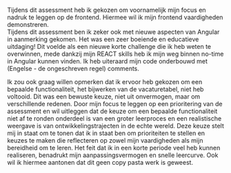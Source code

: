 Tijdens dit assessment heb ik gekozen om voornamelijk mijn focus en nadruk te leggen op de frontend. Hiermee wil ik mijn frontend vaardigheden demonstreren.  
Tijdens dit assessment ben ik zeker ook met nieuwe aspecten van Angular in aanmerking gekomen. Het was een zeer boeiende en educatieve uitdaging! 
Dit voelde als een nieuwe korte challenge die ik heb weten te overwinnen, mede dankzij mijn REACT skills heb ik mijn weg binnen no-time in Angular kunnen vinden.
Ik heb uiteraard mijn code onderbouwd met (Engelse - de ongeschreven regel) comments.

Ik zou ook graag willen opmerken dat ik ervoor heb gekozen om een bepaalde functionaliteit, het bijwerken van de vacaturetabel, niet heb voltooid.
Dit was een bewuste keuze, niet uit onvermogen, maar om verschillende redenen. Door mijn focus te leggen op een prioritering van de assessment en wil uitleggen dat de keuze om een bepaalde functionaliteit niet af te ronden onderdeel is van een groter leerproces en een realistische weergave is van ontwikkelingstrajecten in de echte wereld. Deze keuze stelt mij in staat om te tonen dat ik in staat ben om prioriteiten te stellen en keuzes te maken die reflecteren op zowel mijn vaardigheden als mijn bereidheid om te leren. Het feit dat ik in een korte periode veel heb kunnen realiseren, benadrukt mijn aanpassingsvermogen en snelle leercurve. Ook wil ik hiermee aantonen dat dit geen copy pasta werk is geweest. 